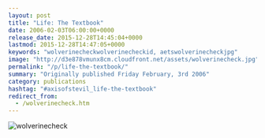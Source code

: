 ```yaml
---
layout: post
title: "Life: The Textbook"
date: 2006-02-03T06:00:00+0000
release_date: 2015-12-28T14:45:04+0000
lastmod: 2015-12-28T14:47:05+0000
keywords: "wolverinecheckwolverinecheckid, aetswolverinecheckjpg"
image: "http://d3e878vmunx8cm.cloudfront.net/assets/wolverinecheck.jpg"
permalink: "/p/life-the-textbook/"
summary: "Originally published Friday February, 3rd 2006"
category: publications
hashtag: "#axisofstevil_life-the-textbook"
redirect_from:
  - /wolverinecheck.htm
---
```


[id_1]: http://d3e878vmunx8cm.cloudfront.net/assets/wolverinecheck.jpg "wolverinecheck"
![wolverinecheck][id_1]
